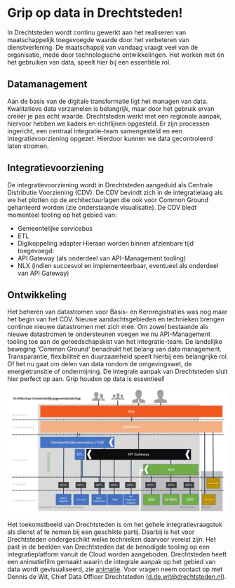 # Grip op data in Drechtsteden!

In Drechtsteden wordt continu gewerkt aan het realiseren van maatschappelijk toegevoegde waarde door het verbeteren van dienstverlening. De maatschappij van vandaag vraagt veel van de organisatie, mede door technologische ontwikkelingen. Het werken met én het gebruiken van data, speelt hier bij een essentiële rol.

## Datamanagement

Aan de basis van de digitale transformatie ligt het managen van data. Kwalitatieve data verzamelen is belangrijk, maar door het gebruik ervan creëer je pas echt waarde. Drechtsteden werkt met een regionale aanpak, hiervoor hebben we kaders en richtlijnen opgesteld. Er zijn processen ingericht, een centraal integratie-team samengesteld en een integratievoorziening opgezet. Hierdoor kunnen we data gecontroleerd laten stromen.

## Integratievoorziening 
De integratievoorziening wordt in Drechtsteden aangeduid als Centrale Distributie Voorziening (CDV). De CDV bevindt zich in de integratielaag als we het plotten op de architectuurlagen die ook voor Common Ground gehanteerd worden (zie onderstaande visualisatie). De CDV biedt momenteel tooling op het gebied van:
-	Gemeentelijke servicebus
-	ETL
-	Digikoppeling adapter 
Hieraan worden binnen afzienbare tijd toegevoegd:
-	API Gateway (als onderdeel van API-Management tooling)
-	NLX (indien succesvol en implementeerbaar, eventueel als onderdeel van API Gateway) 

## Ontwikkeling
Het beheren van datastromen voor Basis- en Kernregistraties was nog maar het begin van het CDV. Nieuwe aandachtsgebieden en technieken brengen continue nieuwe datastromen met zich mee. Om zowel bestaande als nieuwe datastromen te ondersteunen voegen we nu API-Management tooling toe aan de gereedschapskist van het integratie-team.
De landelijke beweging ‘Common Ground’ benadrukt het belang van data management. Transparantie, flexibiliteit en duurzaamheid speelt hierbij een belangrijke rol. Of het nu gaat om delen van data rondom de omgevingswet, de energietransitie of ondermijning.  De integrale aanpak van Drechtsteden sluit hier perfect op aan.
Grip houden op data is essentieel!

![alt text](https://github.com/Drechtsteden/CentraleDistributieVoorziening/blob/master/API-Management%20Drechtsteden.jpg
"Invulling Gemeentelijke Gegevenslandschap")

Het toekomstbeeld van Drechtsteden is om het gehele integratievraagstuk als dienst af te nemen bij een geschikte partij. Daarbij is het voor Drechtsteden ondergeschikt welke technieken daarvoor vereist zijn. Het past in de beelden van Drechtsteden dat de benodigde tooling op een integratieplatform vanuit de Cloud worden aangeboden.
Drechtsteden heeft een animatiefilm gemaakt waarin de integrale aanpak op het gebied van data wordt gevisualiseerd, zie [animatie](https://www.youtube.com/watch?v=kednu5b_8ew). 
Voor vragen neem contact op met Dennis de Wit, Chief Data Officer Drechtsteden (d.de.wit@drechtsteden.nl).

